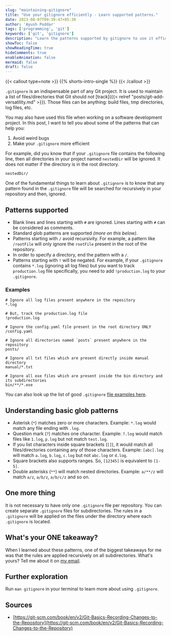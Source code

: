```yaml
---
slug: "maintaining-gitignore"
title: "Use your gitignore efficiently - Learn supported patterns."
date: 2023-08-07T09:39:47+05:30
author: 'Ayush Poddar'
tags: ['programming', 'git']
keywords: ['git', 'gitignore']
description: "Learn the patterns supported by gitignore to use it efficiently and avoid weird bugs"
showToc: false
showReadingTime: true
hideComments: true
enableAnimation: false
mermaid: false
draft: false
---
```


{{< callout type=note >}}
{{% shorts-intro-single %}}
{{< /callout >}}

`.gitignore` is an indispensable part of any Git project. It is used to maintain a list of files/directories
that Git should not [track]({{< relref "posts/git-add-versatility.md" >}}).
Those files can be anything: build files, tmp directories, log files, etc.

You may also have used this file when working on a software development project. In this post, I
want to tell you about some of the patterns that can help you:
1. Avoid weird bugs
2. Make your `.gitignore` more efficient

For example, did you know that if your `.gitignore` file contains the following line, then all
directories in your project named `nestedDir` will be ignored. It does not matter if the directory
is in the root directory.

```gitignore
nestedDir/
```

One of the fundamental things to learn about `.gitignore` is to know that any pattern found in the
`.gitignore` file will be searched for recursively in your repository and then, ignored.

## Patterns supported
- Blank lines and lines starting with `#` are ignored. Lines starting with `#` can be considered as
  comments.
- Standard glob patterns are supported _(more on this below)_.
- Patterns starting with `/` avoid recursivity. For example, a pattern like `/rootFile` will only
  ignore the `rootFile` present in the root of the repository.
- In order to specify a directory, end the pattern with a `/`.
- Patterns starting with `!` will be negated. For example, if your `.gitignore` contains `*.log`
  (ignoring all log files) but you want to track `production.log` file specifically, you need to add
  `!production.log` to your `.gitignore`.

### Examples
```gitignore
# Ignore all log files present anywhere in the repository
*.log

# But, track the production.log file
!production.log

# Ignore the config.yaml file present in the root directory ONLY
/config.yaml

# Ignore all directories named `posts` present anywhere in the repository
posts/

# Ignore all txt files which are present directly inside manual directory
manual/*.txt

# Ignore all exe files which are present inside the bin directory and its subdirectories
bin/**/*.exe
```

You can also look up the list of good `.gitignore` [file examples here](https://github.com/github/gitignore).

## Understanding basic glob patterns
- Asterisk (`*`) matches zero or more characters. Example: `*.log` would match any file ending with
  `.log`.
- Question mark (`?`) matches one character. Example: `?.log` would match files like `1.log`,
  `p.log` but not match `test.log`.
- If you list characters inside square brackets (`[]`), it would match all files/directories containing
  any of those characters. Example: `[abc].log` will match `a.log`, `b.log`, `c.log` but not `abc.log` or `d.log`.
- Square brackets also supports ranges. So, `[12345]` is equivalent to `[1-5]`.
- Double asterisks (`**`) will match nested directories. Example: `a/**/z` will match `a/z`,
  `a/b/z`, `a/b/c/z` and so on.

## One more thing
It is not necessary to have only one `.gitignore` file per repository. You can create separate `.gitignore`
files for subdirectories. The rules in a `.gitignore` will be applied on the files under the
directory where each `.gitignore` is located.

## What's your ONE takeaway?
When I learned about these patterns, one of the biggest takeaways for me was that the rules are
applied recursively on all subdirectories. What's yours? Tell me about it on [my email](mailto:ayush.mail.id@gmail.com).

## Further exploration
Run `man gitignore` in your terminal to learn more about using `.gitignore`.

## Sources
- [https://git-scm.com/book/en/v2/Git-Basics-Recording-Changes-to-the-Repository](https://git-scm.com/book/en/v2/Git-Basics-Recording-Changes-to-the-Repository)
